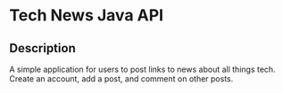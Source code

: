 # Tech News Java API

## Description
A simple application for users to post links to news about all things tech. Create an account, add a post, and comment on other posts.